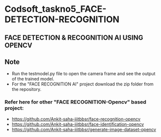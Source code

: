 # Codsoft_taskno5_FACE-DETECTION-RECOGNITION
## FACE DETECTION & RECOGNITION AI USING OPENCV

## Note
-  Run the testmodel.py file to open the camera frame and see the output of the trained model.
-  For the "FACE RECOGNITION AI" project download the zip folder from the repository.
### Refer here for other "FACE RECOGNITION-Opencv" based project:
- https://github.com/Ankit-saha-iiitbbsr/face-recognition-opencv
- https://github.com/Ankit-saha-iiitbbsr/face-identification-opencv
- https://github.com/Ankit-saha-iiitbbsr/generate-image-dataset-opencv

